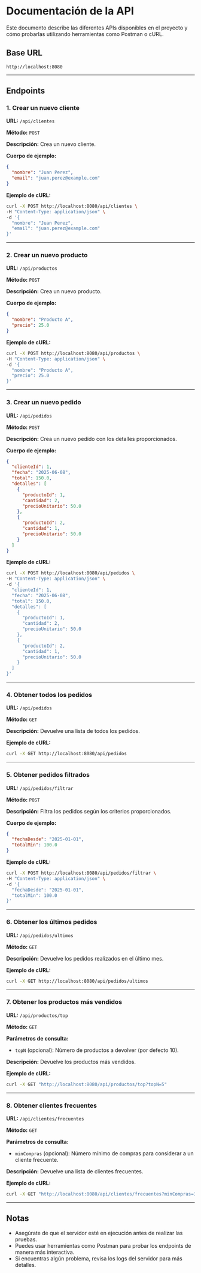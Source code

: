 # Documentación de la API

Este documento describe las diferentes APIs disponibles en el proyecto y cómo probarlas utilizando herramientas como Postman o cURL.

## Base URL

```
http://localhost:8080
```

---

## Endpoints

### 1. Crear un nuevo cliente

**URL:** `/api/clientes`

**Método:** `POST`

**Descripción:** Crea un nuevo cliente.

**Cuerpo de ejemplo:**

```json
{
  "nombre": "Juan Perez",
  "email": "juan.perez@example.com"
}
```

**Ejemplo de cURL:**

```bash
curl -X POST http://localhost:8080/api/clientes \
-H "Content-Type: application/json" \
-d '{
  "nombre": "Juan Perez",
  "email": "juan.perez@example.com"
}'
```

---

### 2. Crear un nuevo producto

**URL:** `/api/productos`

**Método:** `POST`

**Descripción:** Crea un nuevo producto.

**Cuerpo de ejemplo:**

```json
{
  "nombre": "Producto A",
  "precio": 25.0
}
```

**Ejemplo de cURL:**

```bash
curl -X POST http://localhost:8080/api/productos \
-H "Content-Type: application/json" \
-d '{
  "nombre": "Producto A",
  "precio": 25.0
}'
```

---

### 3. Crear un nuevo pedido

**URL:** `/api/pedidos`

**Método:** `POST`

**Descripción:** Crea un nuevo pedido con los detalles proporcionados.

**Cuerpo de ejemplo:**

```json
{
  "clienteId": 1,
  "fecha": "2025-06-08",
  "total": 150.0,
  "detalles": [
    {
      "productoId": 1,
      "cantidad": 2,
      "precioUnitario": 50.0
    },
    {
      "productoId": 2,
      "cantidad": 1,
      "precioUnitario": 50.0
    }
  ]
}
```

**Ejemplo de cURL:**

```bash
curl -X POST http://localhost:8080/api/pedidos \
-H "Content-Type: application/json" \
-d '{
  "clienteId": 1,
  "fecha": "2025-06-08",
  "total": 150.0,
  "detalles": [
    {
      "productoId": 1,
      "cantidad": 2,
      "precioUnitario": 50.0
    },
    {
      "productoId": 2,
      "cantidad": 1,
      "precioUnitario": 50.0
    }
  ]
}'
```

---

### 4. Obtener todos los pedidos

**URL:** `/api/pedidos`

**Método:** `GET`

**Descripción:** Devuelve una lista de todos los pedidos.

**Ejemplo de cURL:**

```bash
curl -X GET http://localhost:8080/api/pedidos
```

---

### 5. Obtener pedidos filtrados

**URL:** `/api/pedidos/filtrar`

**Método:** `POST`

**Descripción:** Filtra los pedidos según los criterios proporcionados.

**Cuerpo de ejemplo:**

```json
{
  "fechaDesde": "2025-01-01",
  "totalMin": 100.0
}
```

**Ejemplo de cURL:**

```bash
curl -X POST http://localhost:8080/api/pedidos/filtrar \
-H "Content-Type: application/json" \
-d '{
  "fechaDesde": "2025-01-01",
  "totalMin": 100.0
}'
```

---

### 6. Obtener los últimos pedidos

**URL:** `/api/pedidos/ultimos`

**Método:** `GET`

**Descripción:** Devuelve los pedidos realizados en el último mes.

**Ejemplo de cURL:**

```bash
curl -X GET http://localhost:8080/api/pedidos/ultimos
```

---

### 7. Obtener los productos más vendidos

**URL:** `/api/productos/top`

**Método:** `GET`

**Parámetros de consulta:**

- `topN` (opcional): Número de productos a devolver (por defecto 10).

**Descripción:** Devuelve los productos más vendidos.

**Ejemplo de cURL:**

```bash
curl -X GET "http://localhost:8080/api/productos/top?topN=5"
```

---

### 8. Obtener clientes frecuentes

**URL:** `/api/clientes/frecuentes`

**Método:** `GET`

**Parámetros de consulta:**

- `minCompras` (opcional): Número mínimo de compras para considerar a un cliente frecuente.

**Descripción:** Devuelve una lista de clientes frecuentes.

**Ejemplo de cURL:**

```bash
curl -X GET "http://localhost:8080/api/clientes/frecuentes?minCompras=3"
```

---

## Notas

- Asegúrate de que el servidor esté en ejecución antes de realizar las pruebas.
- Puedes usar herramientas como Postman para probar los endpoints de manera más interactiva.
- Si encuentras algún problema, revisa los logs del servidor para más detalles.

